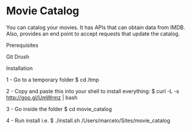 Movie Catalog
=============

You can catalog your movies.
It has APIs that can obtain data from IMDB.
Also, provides an end point to accept requests that update the catalog.


Prerequisites

Git
Drush

Installation

  1 - Go to a temporary folder
  $ cd /tmp

  2 - Copy and paste this into your shell to install everything:
  $ curl -L -s http://goo.gl/UmWrmz | bash

  3 - Go inside the folder
  $ cd movie_catalog
  
  4 - Run install i.e.
  $ ./install.sh /Users/marcelo/Sites/movie_catalog

